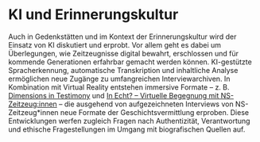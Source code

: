 # KI und Erinnerungskultur

Auch in Gedenkstätten und im Kontext der Erinnerungskultur wird der Einsatz von KI diskutiert und erprobt. Vor allem geht es dabei um Überlegungen, wie Zeitzeugnisse digital bewahrt, erschlossen und für kommende Generationen erfahrbar gemacht werden können. KI-gestützte Spracherkennung, automatische Transkription und inhaltliche Analyse ermöglichen neue Zugänge zu umfangreichen Interviewarchiven. In Kombination mit Virtual Reality entstehen immersive Formate – z. B. [Dimensions in Testimony](https://sfi.usc.edu/dit) und [In Echt? – Virtuelle Begegnung mit NS-Zeitzeug:innen](https://gesellschaft-kultur-geschichte.de/in-echt-virtuelle-begegnung-mit-ns-zeitzeuginnen) –  die ausgehend von aufgezeichneten Interviews von NS-Zeitzeug*innen neue Formate der Geschichtsvermittlung erproben.
Diese Entwicklungen werfen zugleich Fragen nach Authentizität, Verantwortung und ethische Fragestellungen im Umgang mit biografischen Quellen auf.